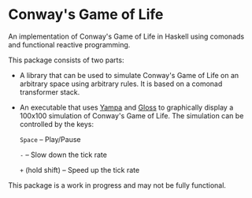 # Conway's Game of Life

An implementation of Conway's Game of Life in Haskell using
comonads and functional reactive programming.

This package consists of two parts:

- A library that can be used to simulate Conway's Game of Life on an arbitrary space
  using arbitrary rules. It is based on a comonad transformer stack.

- An executable that uses [Yampa](https://hackage.haskell.org/package/Yampa) and
  [Gloss](https://hackage.haskell.org/package/gloss-1.13.0.1) to graphically display
  a 100x100 simulation of Conway's Game of Life. The simulation can be controlled by the keys:
  
  `Space` – Play/Pause
  
  `-` – Slow down the tick rate

  `+` (hold shift) – Speed up the tick rate

This package is a work in progress and may not be fully functional.
